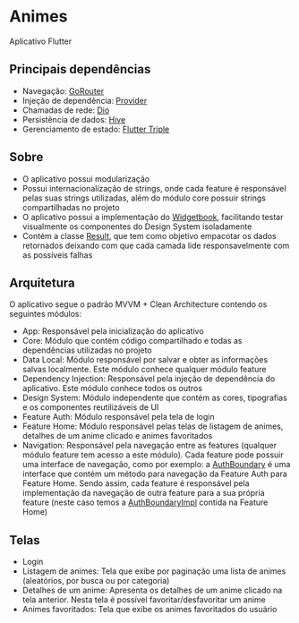 # Animes

Aplicativo Flutter

## Principais dependências

- Navegação: [GoRouter](https://pub.dev/packages/go_router)
- Injeção de dependência: [Provider](https://pub.dev/packages/provider)
- Chamadas de rede: [Dio](https://pub.dev/packages/dio)
- Persistência de dados: [Hive](https://pub.dev/packages/hive)
- Gerenciamento de estado: [Flutter Triple](https://pub.dev/packages/flutter_triple)

## Sobre

- O aplicativo possui modularização
- Possui internacionalização de strings, onde cada feature é responsável pelas suas strings utilizadas, além do módulo core possuir strings compartilhadas no projeto
- O aplicativo possui a implementação do [Widgetbook](https://www.widgetbook.io/), facilitando testar visualmente os componentes do Design System isoladamente
- Contém a classe [Result](https://github.com/alvarobcprado/animes_app/blob/main/modules/core/lib/src/commons/result.dart), que tem como objetivo empacotar os dados retornados deixando com que cada camada lide responsavelmente com as possíveis falhas

## Arquitetura

O aplicativo segue o padrão MVVM + Clean Architecture contendo os seguintes módulos:

- App: Responsável pela inicialização do aplicativo 
- Core: Módulo que contém código compartilhado e todas as dependências utilizadas no projeto
- Data Local: Módulo responsável por salvar e obter as informações salvas localmente. Este módulo conhece qualquer módulo feature
- Dependency Injection: Responsável pela injeção de dependência do aplicativo. Este módulo conhece todos os outros
- Design System: Módulo independente que contém as cores, tipografias e os componentes reutilizáveis de UI
- Feature Auth: Módulo responsável pela tela de login
- Feature Home: Módulo responsável pelas telas de listagem de animes, detalhes de um anime clicado e animes favoritados
- Navigation: Responsável pela navegação entre as features (qualquer módulo feature tem acesso a este módulo). Cada feature pode possuir uma interface de navegação, como por exemplo: a [AuthBoundary](https://github.com/alvarobcprado/animes_app/blob/main/modules/navigation/lib/src/auth_boundary.dart) é uma interface que contém um método para navegação da Feature Auth para Feature Home. Sendo assim, cada feature é responsável pela implementação da navegação de outra feature para a sua própria feature (neste caso temos a [AuthBoundaryImpl](https://github.com/alvarobcprado/animes_app/blob/main/modules/feature_home/lib/src/boundary/auth_boundary_impl.dart) contida na Feature Home)

## Telas

- Login
- Listagem de animes: Tela que exibe por paginação uma lista de animes (aleatórios, por busca ou por categoria)
- Detalhes de um anime: Apresenta os detalhes de um anime clicado na tela anterior. Nesta tela é possível favoritar/desfavoritar um anime
- Animes favoritados: Tela que exibe os animes favoritados do usuário
